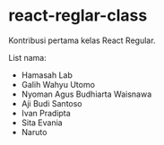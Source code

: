 # react-reglar-class
Kontribusi pertama kelas React Regular.

List nama:
- Hamasah Lab
- Galih Wahyu Utomo
- Nyoman Agus Budhiarta Waisnawa
- Aji Budi Santoso
- Ivan Pradipta 
- Sita Evania
- Naruto